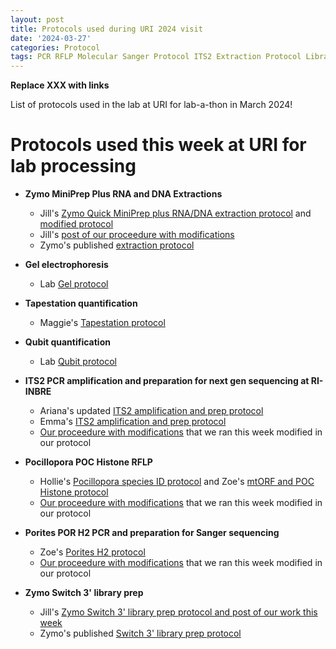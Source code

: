```yaml
---
layout: post
title: Protocols used during URI 2024 visit
date: '2024-03-27'
categories: Protocol
tags: PCR RFLP Molecular Sanger Protocol ITS2 Extraction Protocol LibraryPrep
---
```


**Replace XXX with links** 



List of protocols used in the lab at URI for lab-a-thon in March 2024!  

# Protocols used this week at URI for lab processing 

- **Zymo MiniPrep Plus RNA and DNA Extractions**   
	- Jill's [Zymo Quick MiniPrep plus RNA/DNA extraction protocol](https://github.com/JillAshey/JillAshey_Putnam_Lab_Notebook/blob/master/_posts/2023-07-21-MiniprepPlus-DNA%3ARNA-extractions-McapLarvae.md) and [modified protocol](https://github.com/JillAshey/JillAshey_Putnam_Lab_Notebook/blob/master/_posts/2023-12-20-MiniprepPlus-DNA%3ARNA-extractions-McapLarvae.md)
	- Jill's [post of our proceedure with modifications](https://github.com/JillAshey/JillAshey_Putnam_Lab_Notebook/blob/master/_posts/2024-03-27-MiniprepPlus-DNA%3ARNA-extractions-Poc2023.md)
	- Zymo's published [extraction protocol](https://files.zymoresearch.com/protocols/_d7003t_d7003_quick-dna-rna_miniprep_plus_kit.pdf)

- **Gel electrophoresis**  
	- Lab [Gel protocol](https://github.com/Putnam-Lab/Lab_Management/blob/master/Lab_Resources/DNA_RNA-protocols/Agarose-Gel-Protocol.md) 

- **Tapestation quantification**
	- Maggie's [Tapestation protocol](https://meschedl.github.io/MESPutnam_Open_Lab_Notebook/DNA-Tapestation/) 

- **Qubit quantification**   
	- Lab [Qubit protocol](https://github.com/Putnam-Lab/Lab_Management/blob/master/Lab_Resources/DNA_RNA-protocols/Qubit-Protocol.md) 

- **ITS2 PCR amplification and preparation for next gen sequencing at RI-INBRE**
	- Ariana's updated [ITS2 amplification and prep protocol](XXX)
	- Emma's [ITS2 amplification and prep protocol](https://github.com/emmastrand/EmmaStrand_Notebook/blob/master/_posts/2020-01-31-ITS2-Sequencing-Protocol.md) 
	- [Our proceedure with modifications](https://ahuffmyer.github.io/ASH_Putnam_Lab_Notebook/ITS2-amplicon-PCR-and-preparation-for-sequencing-20240326/) that we ran this week modified in our protocol 
 
- **Pocillopora POC Histone RFLP**  
	- Hollie's [Pocillopora species ID protocol](https://github.com/hputnam/Putnam_Lab_Notebook/blob/master/_posts/2023-07-23-PocID.md) and Zoe's [mtORF and POC Histone protocol](https://zdellaert.github.io/ZD_Putnam_Lab_Notebook/PCR-Protocol/)
	- [Our proceedure with modifications](https://ahuffmyer.github.io/ASH_Putnam_Lab_Notebook/E5-POC-and-POR-Species-ID-PCR-and-RFLPs/) that we ran this week modified in our protocol 

- **Porites POR H2 PCR and preparation for Sanger sequencing**  
	- Zoe's [Porites H2 protocol](https://zdellaert.github.io/ZD_Putnam_Lab_Notebook/PCR-Protocol/)
	- [Our proceedure with modifications](https://ahuffmyer.github.io/ASH_Putnam_Lab_Notebook/E5-POC-and-POR-Species-ID-PCR-and-RFLPs/) that we ran this week modified in our protocol 

- **Zymo Switch 3' library prep**
	- Jill's [Zymo Switch 3' library prep protocol and post of our work this week](https://www.zymoresearch.com/products/zymo-seq-switchfree-3-mrna-library-kit)
	- Zymo's published [Switch 3' library prep protocol](https://github.com/JillAshey/JillAshey_Putnam_Lab_Notebook/blob/master/_posts/2024-03-28-Zymo-SwitchFree.md)
 






